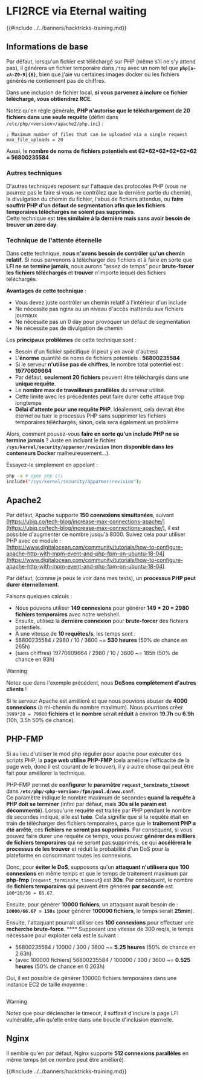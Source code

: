 # LFI2RCE via Eternal waiting

{{#include ../../banners/hacktricks-training.md}}

## Informations de base

Par défaut, lorsqu'un fichier est téléchargé sur PHP (même s'il ne s'y attend pas), il générera un fichier temporaire dans `/tmp` avec un nom tel que **`php[a-zA-Z0-9]{6}`**, bien que j'aie vu certaines images docker où les fichiers générés ne contiennent pas de chiffres.

Dans une inclusion de fichier local, **si vous parvenez à inclure ce fichier téléchargé, vous obtiendrez RCE**.

Notez qu'en règle générale, **PHP n'autorise que le téléchargement de 20 fichiers dans une seule requête** (défini dans `/etc/php/<version>/apache2/php.ini`) :
```
; Maximum number of files that can be uploaded via a single request
max_file_uploads = 20
```
Aussi, le **nombre de noms de fichiers potentiels est 62\*62\*62\*62\*62\*62 = 56800235584**

### Autres techniques

D'autres techniques reposent sur l'attaque des protocoles PHP (vous ne pourrez pas le faire si vous ne contrôlez que la dernière partie du chemin), la divulgation du chemin du fichier, l'abus de fichiers attendus, ou **faire souffrir PHP d'un défaut de segmentation afin que les fichiers temporaires téléchargés ne soient pas supprimés**.\
Cette technique est **très similaire à la dernière mais sans avoir besoin de trouver un zero day**.

### Technique de l'attente éternelle

Dans cette technique, **nous n'avons besoin de contrôler qu'un chemin relatif**. Si nous parvenons à télécharger des fichiers et à faire en sorte que **LFI ne se termine jamais**, nous aurons "assez de temps" pour **brute-forcer les fichiers téléchargés** et **trouver** n'importe lequel des fichiers téléchargés.

**Avantages de cette technique** :

- Vous devez juste contrôler un chemin relatif à l'intérieur d'un include
- Ne nécessite pas nginx ou un niveau d'accès inattendu aux fichiers journaux
- Ne nécessite pas un 0 day pour provoquer un défaut de segmentation
- Ne nécessite pas de divulgation de chemin

Les **principaux problèmes** de cette technique sont :

- Besoin d'un fichier spécifique (il peut y en avoir d'autres)
- L'**énorme** quantité de noms de fichiers potentiels : **56800235584**
- Si le serveur **n'utilise pas de chiffres**, le nombre total potentiel est : **19770609664**
- Par défaut, **seulement 20 fichiers** peuvent être téléchargés dans une **unique requête**.
- Le **nombre max de travailleurs parallèles** du serveur utilisé.
- Cette limite avec les précédentes peut faire durer cette attaque trop longtemps
- **Délai d'attente pour une requête PHP**. Idéalement, cela devrait être éternel ou tuer le processus PHP sans supprimer les fichiers temporaires téléchargés, sinon, cela sera également un problème

Alors, comment pouvez-vous **faire en sorte qu'un include PHP ne se termine jamais** ? Juste en incluant le fichier **`/sys/kernel/security/apparmor/revision`** (**non disponible dans les conteneurs Docker** malheureusement...). 

Essayez-le simplement en appelant :
```bash
php -a # open php cli
include("/sys/kernel/security/apparmor/revision");
```
## Apache2

Par défaut, Apache supporte **150 connexions simultanées**, suivant [https://ubiq.co/tech-blog/increase-max-connections-apache/](https://ubiq.co/tech-blog/increase-max-connections-apache/), il est possible d'augmenter ce nombre jusqu'à 8000. Suivez cela pour utiliser PHP avec ce module : [https://www.digitalocean.com/community/tutorials/how-to-configure-apache-http-with-mpm-event-and-php-fpm-on-ubuntu-18-04](https://www.digitalocean.com/community/tutorials/how-to-configure-apache-http-with-mpm-event-and-php-fpm-on-ubuntu-18-04).

Par défaut, (comme je peux le voir dans mes tests), un **processus PHP peut durer éternellement**.

Faisons quelques calculs :

- Nous pouvons utiliser **149 connexions** pour générer **149 \* 20 = 2980 fichiers temporaires** avec notre webshell.
- Ensuite, utilisez la **dernière connexion** pour **brute-forcer** des fichiers potentiels.
- À une vitesse de **10 requêtes/s**, les temps sont :
- 56800235584 / 2980 / 10 / 3600 \~= **530 heures** (50% de chance en 265h)
- (sans chiffres) 19770609664 / 2980 / 10 / 3600 \~= 185h (50% de chance en 93h)

> [!WARNING]
> Notez que dans l'exemple précédent, nous **DoSons complètement d'autres clients** !

Si le serveur Apache est amélioré et que nous pouvions abuser de **4000 connexions** (à mi-chemin du nombre maximum). Nous pourrions créer `3999*20 = 79980` **fichiers** et le **nombre** serait **réduit** à environ **19.7h** ou **6.9h** (10h, 3.5h 50% de chance).

## PHP-FMP

Si au lieu d'utiliser le mod php régulier pour apache pour exécuter des scripts PHP, la **page web utilise** **PHP-FMP** (cela améliore l'efficacité de la page web, donc il est courant de le trouver), il y a autre chose qui peut être fait pour améliorer la technique.

PHP-FMP permet de **configurer** le **paramètre** **`request_terminate_timeout`** dans **`/etc/php/<php-version>/fpm/pool.d/www.conf`**.\
Ce paramètre indique le nombre maximum de secondes **quand** **la requête à PHP doit se terminer** (infini par défaut, mais **30s si le param est décommenté**). Lorsqu'une requête est traitée par PHP pendant le nombre de secondes indiqué, elle est **tuée**. Cela signifie que si la requête était en train de télécharger des fichiers temporaires, parce que le **traitement PHP a été arrêté**, ces **fichiers ne seront pas supprimés**. Par conséquent, si vous pouvez faire durer une requête ce temps, vous pouvez **générer des milliers de fichiers temporaires** qui ne seront pas supprimés, ce qui **accélérera le processus de les trouver** et réduit la probabilité d'un DoS pour la plateforme en consommant toutes les connexions.

Donc, pour **éviter le DoS**, supposons qu'un **attaquant n'utilisera que 100 connexions** en même temps et que le temps de traitement maximum par **php-fmp** (`request_terminate_timeout`**)** est **30s**. Par conséquent, le nombre de **fichiers temporaires** qui peuvent être générés **par seconde** est `100*20/30 = 66.67`.

Ensuite, pour générer **10000 fichiers**, un attaquant aurait besoin de : **`10000/66.67 = 150s`** (pour générer **100000 fichiers**, le temps serait **25min**).

Ensuite, l'attaquant pourrait utiliser ces **100 connexions** pour effectuer une **recherche brute-force**. \*\*\*\* Supposant une vitesse de 300 req/s, le temps nécessaire pour exploiter cela est le suivant :

- 56800235584 / 10000 / 300 / 3600 \~= **5.25 heures** (50% de chance en 2.63h)
- (avec 100000 fichiers) 56800235584 / 100000 / 300 / 3600 \~= **0.525 heures** (50% de chance en 0.263h)

Oui, il est possible de générer 100000 fichiers temporaires dans une instance EC2 de taille moyenne :

<figure><img src="../../images/image (240).png" alt=""><figcaption></figcaption></figure>

> [!WARNING]
> Notez que pour déclencher le timeout, il suffirait d'inclure la page LFI vulnérable, afin qu'elle entre dans une boucle d'inclusion éternelle.

## Nginx

Il semble qu'en par défaut, Nginx supporte **512 connexions parallèles** en même temps (et ce nombre peut être amélioré).

{{#include ../../banners/hacktricks-training.md}}
